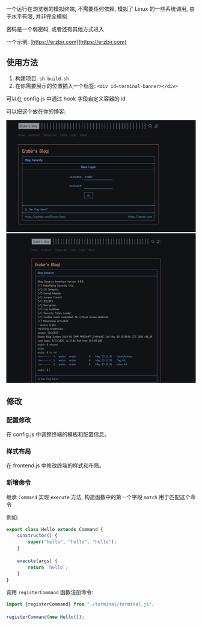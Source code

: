 一个运行在浏览器的模拟终端, 不需要任何依赖, 模拟了 Linux 的一些系统调用, 由于水平有限, 并非完全模拟

密码是一个弱密码, 或者还有其他方式进入

一个示例:
[https://erzbir.com](https://erzbir.com)

## 使用方法

1. 构建项目: `sh build.sh`
2. 在你需要展示的位置插入一个标签: `<div id=terminal-banner></div>`

可以在 config.js 中通过 hook 字段自定义容器的 id

可以把这个放在你的博客:

<img src="preview/img1.png" alt="img1">
<img src="preview/img2.png" alt="img2">

## 修改

### 配置修改

在 config.js 中调整终端的模板和配置信息。

### 样式布局

在 frontend.js 中修改终端的样式和布局。

### 新增命令

继承 `Command` 实现 `execute` 方法, 构造函数中的第一个字段 `match` 用于匹配这个命令

例如:

```javascript
export class Hello extends Command {
    constructor() {
        super("hello", "hello", "hello");
    }

    execute(args) {
        return `hello`;
    }
}
```

调用 `registerCommand` 函数注册命令:

```javascript
import {registerCommand} from "./terminal/terminal.js";

registerCommand(new Hello());
```